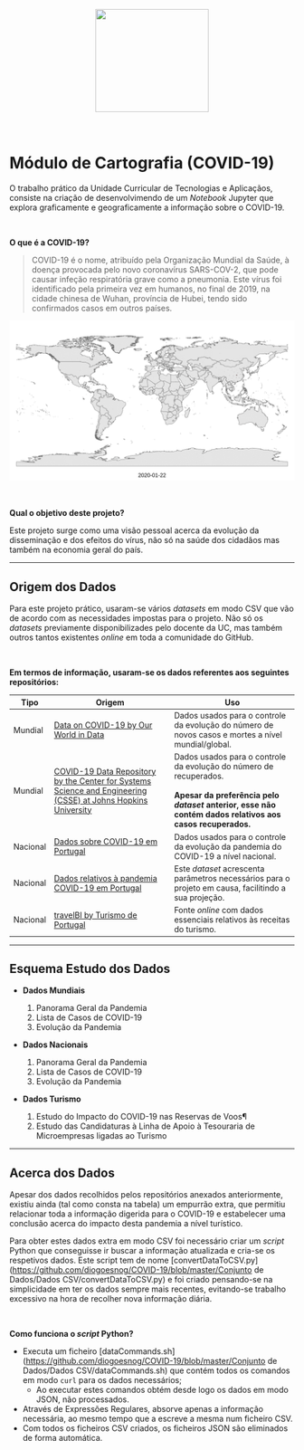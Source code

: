 <p align="center">
   <img width="200" height="182" src="https://upload.wikimedia.org/wikipedia/commons/9/93/EEUMLOGO.png">
</p>

<br>

# Módulo de Cartografia (COVID-19)

O trabalho prático da Unidade Curricular de Tecnologias e Aplicaçãos, consiste na criação de desenvolvimendo de um *Notebook* Jupyter que explora graficamente e geograficamente a informação sobre o COVID-19.

<br/>

**O que é a COVID-19?**

> COVID-19 é o nome, atribuído pela Organização Mundial da Saúde, à doença provocada pelo novo coronavírus SARS-COV-2, que pode causar infeção respiratória grave como a pneumonia. Este vírus foi identificado pela primeira vez em humanos, no final de 2019, na cidade chinesa de Wuhan, província de Hubei, tendo sido confirmados casos em outros países.

<p algin = "center">
    <img src = "Conjunto de Dados/MapaMundialPaisesAfetados.gif"/>
</p>

<br/>

**Qual o objetivo deste projeto?**

Este projeto surge como uma visão pessoal acerca da evolução da disseminação e dos efeitos do vírus, não só na saúde dos cidadãos mas também na economia geral do país.

--- 

## Origem dos Dados

Para este projeto prático, usaram-se vários *datasets* em modo CSV que vão de acordo com as necessidades impostas para o projeto. Não só os *datasets* previamente disponibilizades pelo docente da UC, mas também outros tantos existentes *online* em toda a comunidade do GitHub.

<br/>

**Em termos de informação, usaram-se os dados referentes aos seguintes repositórios:**

| Tipo     | Origem                                                       | Uso                                                          |
| -------- | ------------------------------------------------------------ | ------------------------------------------------------------ |
| Mundial  | [Data on COVID-19 by Our World in Data](https://github.com/owid/covid-19-data/) | Dados usados para o controle da evolução do número de novos casos e mortes a nível mundial/global. |
| Mundial  | [COVID-19 Data Repository by the Center for Systems Science and Engineering (CSSE) at Johns Hopkins University](https://github.com/CSSEGISandData/COVID-19) | Dados usados para o controle da evolução do número de recuperados.<br /><br />**Apesar da preferência pelo *dataset* anterior, esse não contém dados relativos aos casos recuperados.** |
| Nacional | [Dados sobre COVID-19 em Portugal](https://github.com/jgrocha/covid-pt) | Dados usados para o controle da evolução da pandemia do COVID-19 a nível nacional. |
| Nacional | [Dados relativos à pandemia COVID-19 em Portugal](https://github.com/dssg-pt/covid19pt-data) | Este *dataset* acrescenta parâmetros necessários para o projeto em causa, facilitindo a sua projeção. |
| Nacional | [travelBI by Turismo de Portugal](https://travelbi.turismodeportugal.pt/) | Fonte *online* com dados essenciais relativos às receitas do turismo. |

---

## Esquema Estudo dos Dados

- **Dados Mundiais**
  1. Panorama Geral da Pandemia
  2. Lista de Casos de COVID-19
  3. Evolução da Pandemia

- **Dados Nacionais**
  1. Panorama Geral da Pandemia
  2. Lista de Casos de COVID-19
  3. Evolução da Pandemia

- **Dados Turismo**
  1. Estudo do Impacto do COVID-19 nas Reservas de Voos¶
  2. Estudo das Candidaturas à Linha de Apoio à Tesouraria de Microempresas ligadas ao Turismo

---

## Acerca dos Dados

Apesar dos dados recolhidos pelos repositórios anexados anteriormente, existiu ainda (tal como consta na tabela) um empurrão extra, que permitiu relacionar toda a informação digerida para o COVID-19 e estabelecer uma conclusão acerca do impacto desta pandemia a nível turístico.

Para obter estes dados extra em modo CSV foi necessário criar um *script* Python que conseguisse ir buscar a informação atualizada e cria-se os respetivos dados. Este script tem de nome [convertDataToCSV.py](https://github.com/diogoesnog/COVID-19/blob/master/Conjunto de Dados/Dados CSV/convertDataToCSV.py) e foi criado pensando-se na simplicidade em ter os dados sempre mais recentes, evitando-se trabalho excessivo na hora de recolher nova informação diária.

<br/>

**Como funciona o *script* Python?**

- Executa um ficheiro [dataCommands.sh](https://github.com/diogoesnog/COVID-19/blob/master/Conjunto de Dados/Dados CSV/dataCommands.sh) que contém todos os comandos em modo `curl` para os dados necessários;
  - Ao executar estes comandos obtém desde logo os dados em modo JSON, não processados.
- Através de Expressões Regulares, absorve apenas a informação necessária, ao mesmo tempo que a escreve a mesma num ficheiro CSV.
- Com todos os ficheiros CSV criados, os ficheiros JSON são eliminados de forma automática.
